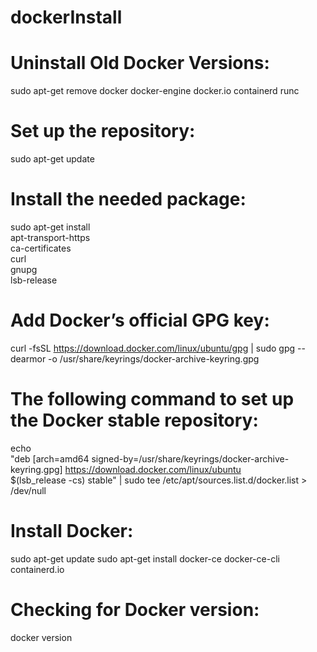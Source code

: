 # dockerInstall

# Uninstall Old Docker Versions:
sudo apt-get remove docker docker-engine docker.io containerd runc

# Set up the repository:
sudo apt-get update

# Install the needed package:
sudo apt-get install \
    apt-transport-https \
    ca-certificates \
    curl \
    gnupg \
    lsb-release

# Add Docker’s official GPG key:
curl -fsSL https://download.docker.com/linux/ubuntu/gpg | sudo gpg --dearmor -o /usr/share/keyrings/docker-archive-keyring.gpg

# The following command to set up the Docker stable repository:
echo \
  "deb [arch=amd64 signed-by=/usr/share/keyrings/docker-archive-keyring.gpg] https://download.docker.com/linux/ubuntu \
  $(lsb_release -cs) stable" | sudo tee /etc/apt/sources.list.d/docker.list > /dev/null

# Install Docker:
sudo apt-get update
sudo apt-get install docker-ce docker-ce-cli containerd.io

# Checking for Docker version:
docker version

